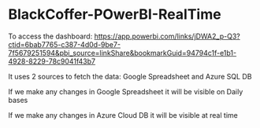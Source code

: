 # BlackCoffer-POwerBI-RealTime
To access the dashboard:
https://app.powerbi.com/links/jDWA2_p-Q3?ctid=6bab7765-c387-4d0d-9be7-7f5679251594&pbi_source=linkShare&bookmarkGuid=94794c1f-e1b1-4928-8229-78c9041f43b7

It uses 2 sources to fetch the data: Google Spreadsheet and Azure SQL DB

If we make any changes in Google Spreadsheet it will be visible on Daily bases

If we make any changes in Azure Cloud DB it will be visible at real time
